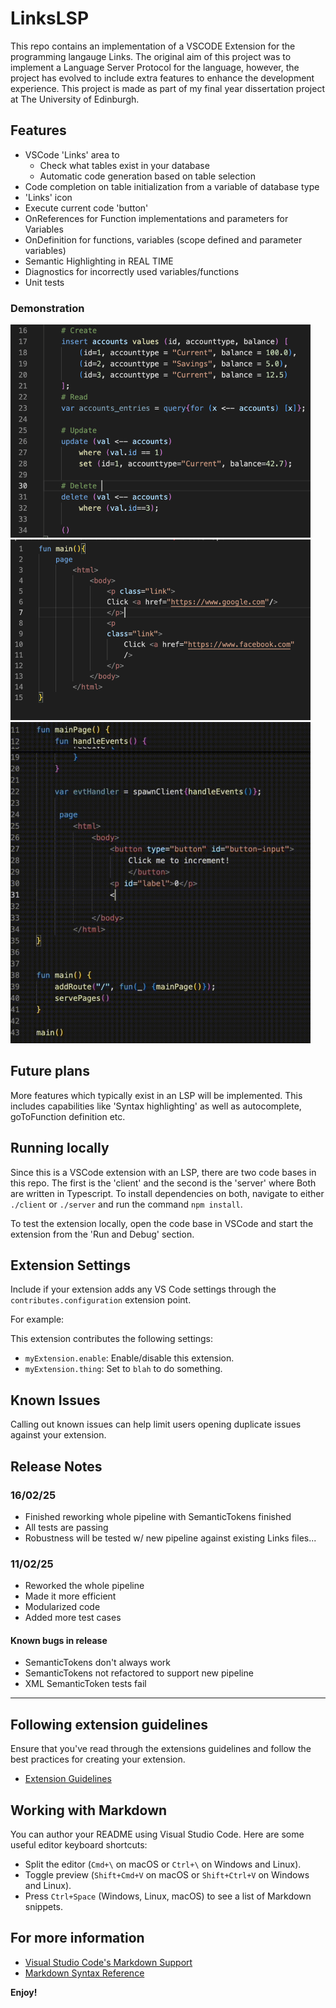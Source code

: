 # LinksLSP

This repo contains an implementation of a VSCODE Extension for the programming langauge Links. The original aim of this project was to implement a Language Server Protocol for the language, however, the project has evolved to include extra features to enhance the development experience. This project is made as part of my final year dissertation project at The University of Edinburgh.

## Features
- VSCode 'Links' area to
    - Check what tables exist in your database
    - Automatic code generation based on table selection
- Code completion on table initialization from a variable of database type
- 'Links' icon
- Execute current code 'button'
- OnReferences for Function implementations and parameters for Variables
- OnDefinition for functions, variables (scope defined and parameter variables)
- Semantic Highlighting in REAL TIME
- Diagnostics for incorrectly used variables/functions
- Unit tests

### Demonstration
<img width=480 src="./repo_resources/imgs/semantic_highlighting_1.png" alt="Piece of Links code doing CRUD operations with highlighting"/>

<img width=480 src="./repo_resources/imgs/semantic_highlighting_2.png" alt="Piece of Links code with XML"/>

<img width=480 src="./repo_resources/imgs/semantic_highlighting_gif_1.gif" alt="GIF animation of XML code being written"/>

## Future plans
More features which typically exist in an LSP will be implemented. This includes capabilities like 'Syntax highlighting' as well as autocomplete, goToFunction definition etc. 

## Running locally
Since this is a VSCode extension with an LSP, there are two code bases in this repo. The first is the 'client' and the second is the 'server' where Both are written in Typescript. To install dependencies on both, navigate to either `./client` or `./server` and run the command `npm install`.

To test the extension locally, open the code base in VSCode and start the extension from the 'Run and Debug' section.


## Extension Settings

Include if your extension adds any VS Code settings through the `contributes.configuration` extension point.

For example:

This extension contributes the following settings:

* `myExtension.enable`: Enable/disable this extension.
* `myExtension.thing`: Set to `blah` to do something.

## Known Issues

Calling out known issues can help limit users opening duplicate issues against your extension.

## Release Notes

### 16/02/25
- Finished reworking whole pipeline with SemanticTokens finished
- All tests are passing
- Robustness will be tested w/ new pipeline against existing Links files...

### 11/02/25
- Reworked the whole pipeline
- Made it more efficient
- Modularized code
- Added more test cases

#### Known bugs in release
- SemanticTokens don't always work
- SemanticTokens not refactored to support new pipeline
- XML SemanticToken tests fail

---

## Following extension guidelines

Ensure that you've read through the extensions guidelines and follow the best practices for creating your extension.

* [Extension Guidelines](https://code.visualstudio.com/api/references/extension-guidelines)

## Working with Markdown

You can author your README using Visual Studio Code. Here are some useful editor keyboard shortcuts:

* Split the editor (`Cmd+\` on macOS or `Ctrl+\` on Windows and Linux).
* Toggle preview (`Shift+Cmd+V` on macOS or `Shift+Ctrl+V` on Windows and Linux).
* Press `Ctrl+Space` (Windows, Linux, macOS) to see a list of Markdown snippets.

## For more information

* [Visual Studio Code's Markdown Support](http://code.visualstudio.com/docs/languages/markdown)
* [Markdown Syntax Reference](https://help.github.com/articles/markdown-basics/)

**Enjoy!**
